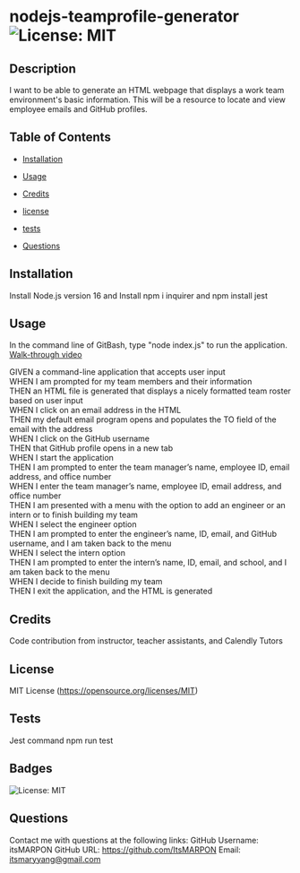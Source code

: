 # nodejs-teamprofile-generator ![License: MIT](https://img.shields.io/badge/License-MIT-yellow.svg)

## Description

I want to be able to generate an HTML webpage that displays a work team environment's basic information. This will be a resource to locate and view employee emails and GitHub profiles.

## Table of Contents

- [Installation](#installation)

- [Usage](#usage)

- [Credits](#credits)

- [license](#license)

- [tests](#test)

- [Questions](#questions)

## Installation<a name="installation"></a>

Install Node.js version 16 and Install npm i inquirer and npm install jest

## Usage<a name="usage"></a>

In the command line of GitBash, type "node index.js" to run the application.
[Walk-through video](https://watch.screencastify.com/v/9nc3Si9QHXJNfyS2tyxS)

GIVEN a command-line application that accepts user input <br />
WHEN I am prompted for my team members and their information <br />
THEN an HTML file is generated that displays a nicely formatted team roster based on user input <br />
WHEN I click on an email address in the HTML <br />
THEN my default email program opens and populates the TO field of the email with the address <br />
WHEN I click on the GitHub username <br />
THEN that GitHub profile opens in a new tab <br />
WHEN I start the application <br />
THEN I am prompted to enter the team manager’s name, employee ID, email address, and office number <br />
WHEN I enter the team manager’s name, employee ID, email address, and office number <br />
THEN I am presented with a menu with the option to add an engineer or an intern or to finish building my team <br />
WHEN I select the engineer option <br />
THEN I am prompted to enter the engineer’s name, ID, email, and GitHub username, and I am taken back to the menu <br />
WHEN I select the intern option <br />
THEN I am prompted to enter the intern’s name, ID, email, and school, and I am taken back to the menu <br />
WHEN I decide to finish building my team <br />
THEN I exit the application, and the HTML is generated <br />

## Credits<a name="credits"></a>

Code contribution from instructor, teacher assistants, and Calendly Tutors

## License<a name="license"></a>

MIT License (https://opensource.org/licenses/MIT)

## Tests<a name="test"></a>

Jest command npm run test

## Badges

![License: MIT](https://img.shields.io/badge/License-MIT-yellow.svg)

## Questions<a name="questions"></a>

Contact me with questions at the following links:
GitHub Username: itsMARPON
GitHub URL: https://github.com/ItsMARPON
Email: itsmaryyang@gmail.com
